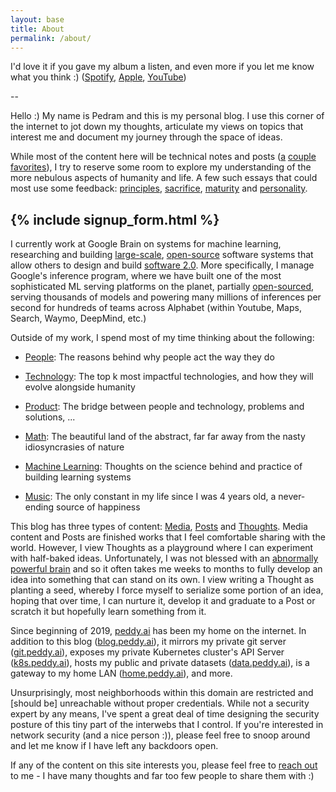```yaml
---
layout: base
title: About
permalink: /about/
---
```


I'd love it if you gave my album a listen, and even more if you let me know what you think :) ([Spotify](https://open.spotify.com/album/59XsCfLvhm2MeTjuOznlwU), [Apple](https://music.apple.com/us/album/20-20/1565541043), [YouTube](https://www.youtube.com/playlist?list=OLAK5uy_kCZebWum348RWDBnE7zEAgmnygCzP2OKg))

--

Hello :) My name is Pedram and this is my personal blog. I use this corner of the internet to jot down my thoughts, articulate my views on topics that interest me and document my journey through the space of ideas.

While most of the content here will be technical notes and posts ([a](/posts/evolution-of-hardware-for-deep-learning) [couple](/posts/Recurrent-Neural-Networks) [favorites](/posts/serving-tf-on-cpu)), I try to reserve some room to explore my understanding of the more nebulous aspects of humanity and life. A few such essays that could most use some feedback: [principles](/thoughts/principles), [sacrifice](/posts/on-sacrifice), [maturity](/thoughts/maturity) and [personality](/thoughts/personality).

{% include signup_form.html %}
-- 

I currently work at Google Brain on systems for machine learning, researching and building [large-scale](http://stevenwhang.com/tfx_paper.pdf), [open-source](https://github.com/tensorflow/tfx) software systems that allow others to design and build [software 2.0](https://medium.com/@karpathy/software-2-0-a64152b37c35). More specifically, I manage Google's inference program, where we have built one of the most sophisticated ML serving platforms on the planet, partially [open-sourced](http://github.com/tensorflow/serving), serving thousands of models and powering many millions of inferences per second for hundreds of teams across Alphabet (within Youtube, Maps, Search, Waymo, DeepMind, etc.) 

Outside of my work, I spend most of my time thinking about the following:

* [People](/tags/humans): The reasons behind why people act the way they do

* [Technology](/tags/technology): The top k most impactful technologies, and how they will evolve alongside humanity

* [Product](/tags/product): The bridge between people and technology, problems and solutions, ...

* [Math](/tags/math): The beautiful land of the abstract, far far away from the nasty idiosyncrasies of nature 

* [Machine Learning](/tags/ml): Thoughts on the science behind and practice of building learning systems

* [Music](/tags/music): The only constant in my life since I was 4 years old, a never-ending source of happiness

This blog has three types of content: [Media](/media), [Posts](/) and [Thoughts](/thoughts). Media content and Posts are finished works that I feel comfortable sharing with the world. However, I view Thoughts as a playground where I can experiment with half-baked ideas. Unfortunately, I was not blessed with an [abnormally powerful brain](https://en.wikipedia.org/wiki/John_von_Neumann) and so it often takes me weeks to months to fully develop an idea into something that can stand on its own. I view writing a Thought as planting a seed, whereby I force myself to serialize some portion of an idea, hoping that over time, I can nurture it, develop it and graduate to a Post or scratch it but hopefully learn something from it.

Since beginning of 2019, [peddy.ai](http://peddy.ai) has been my home on the internet. In addition to this blog ([blog.peddy.ai](http://blog.peddy.ai)), it mirrors my private git server ([git.peddy.ai](http://git.peddy.ai)), exposes my private Kubernetes cluster's API Server ([k8s.peddy.ai](http://k8s.peddy.ai)), hosts my public and private datasets ([data.peddy.ai](http://data.peddy.ai)), is a gateway to my home LAN ([home.peddy.ai](http://home.peddy.ai)), and more. 

Unsurprisingly, most neighborhoods within this domain are restricted and [should be] unreachable without proper credentials. While not a security expert by any means, I've spent a great deal of time designing the security posture of this tiny part of the interwebs that I control. If you're interested in network security (and a nice person :)), please feel free to snoop around and let me know if I have left any backdoors open.


If any of the content on this site interests you, please feel free to [reach out](/contact/) to me - I have many thoughts and far too few people to share them with :)
